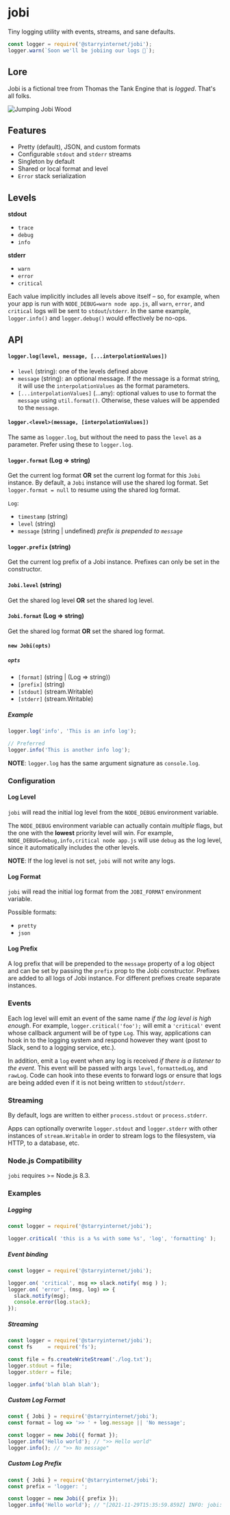 # jobi

Tiny logging utility with events, streams, and sane defaults.

```js
const logger = require('@starryinternet/jobi');
logger.warn(`Soon we'll be jobiing our logs 🤯`);
```

## Lore

Jobi is a fictional tree from Thomas the Tank Engine that is _logged_. That's all folks.

![Jumping Jobi Wood](./assets/JumpingJobiWood.jpg)

## Features

- Pretty (default), JSON, and custom formats
- Configurable `stdout` and `stderr` streams
- Singleton by default
- Shared or local format and level
- `Error` stack serialization

## Levels

**stdout**
- `trace`
- `debug`
- `info`

**stderr**
- `warn`
- `error`
- `critical`

Each value implicitly includes all levels above itself – so, for example, when
your app is run with `NODE_DEBUG=warn node app.js`, all `warn`, `error`, and
`critical` logs will be sent to `stdout`/`stderr`. In the same example,
`logger.info()` and `logger.debug()` would effectively be no-ops.

## API

#### `logger.log(level, message, [...interpolationValues])`
- `level` (string): one of the levels defined above
- `message` (string): an optional message. If the message is a format string, it will use the `interpolationValues` as the format parameters.
- `[...interpolationValues]` (...any): optional values to use to format the `message` using `util.format()`. Otherwise, these values will be appended to the `message`.

#### `logger.<level>(message, [interpolationValues])`

The same as `logger.log`, but without the need to pass the `level` as a parameter. Prefer using these to `logger.log`.

#### `logger.format` (Log => string)

Get the current log format **OR** set the current log format for this `Jobi` instance. By default, a `Jobi` instance will use the shared log format. Set `logger.format = null` to resume using the shared log format.

`Log`:
- `timestamp` (string)
- `level` (string)
- `message` (string | undefined) *prefix is prepended to `message`*

#### `logger.prefix` (string)

Get the current log prefix of a Jobi instance. Prefixes can only be set in the
constructor.

#### `Jobi.level` (string)

Get the shared log level **OR** set the shared log level.

#### `Jobi.format` (Log => string)

Get the shared log format **OR** set the shared log format.

#### `new Jobi(opts)`

##### `opts`
- `[format]` (string | (Log => string))
- `[prefix]` (string)
- `[stdout]` (stream.Writable)
- `[stderr]` (stream.Writable)

##### Example
```js
logger.log('info', 'This is an info log');

// Preferred
logger.info('This is another info log');
```

**NOTE**: `logger.log` has the same argument signature as `console.log`.

### Configuration

#### Log Level

`jobi` will read the initial log level from the `NODE_DEBUG` environment variable.

The `NODE_DEBUG` environment variable can actually contain *multiple* flags,
but the one with the **lowest** priority level will win. For example,
`NODE_DEBUG=debug,info,critical node app.js` will use `debug` as the log level,
since it automatically includes the other levels.

**NOTE**: If the log level is not set, `jobi` will not write any logs.

#### Log Format

`jobi` will read the initial log format from the `JOBI_FORMAT` environment variable.

Possible formats:
- `pretty`
- `json`

#### Log Prefix

A log prefix that will be prepended to the `message` property of a log object
and can be set by passing the `prefix` prop to the Jobi constructor. Prefixes
are added to all logs of Jobi instance. For different prefixes create separate
instances.

### Events

Each log level will emit an event of the same name _if the log level is high enough_. For example, `logger.critical('foo');` will emit a `'critical'` event whose
callback argument will be of type `Log`. This way, applications can hook in to the logging system and respond however they want (post to Slack, send to a logging service, etc.).

In addition, emit a `log` event when any log is received *if there is a listener to the event*. This event will be passed with args `level`, `formattedLog`, and `rawLog`. Code can hook into these events to forward logs or ensure that logs are being added even if it is not being written to `stdout`/`stderr`.

### Streaming

By default, logs are written to either `process.stdout` or `process.stderr`.

Apps can optionally overwrite `logger.stdout` and `logger.stderr` with other
instances of `stream.Writable` in order to stream logs to the filesystem,
via HTTP, to a database, etc.

### Node.js Compatibility

`jobi` requires >= Node.js 8.3.

### Examples

##### Logging

```js
const logger = require('@starryinternet/jobi');

logger.critical( 'this is a %s with some %s', 'log', 'formatting' );
```

##### Event binding

```js
const logger = require('@starryinternet/jobi');

logger.on( 'critical', msg => slack.notify( msg ) );
logger.on( 'error', (msg, log) => {
  slack.notify(msg);
  console.error(log.stack);
});
```

##### Streaming

```js
const logger = require('@starryinternet/jobi');
const fs     = require('fs');

const file = fs.createWriteStream('./log.txt');
logger.stdout = file;
logger.stderr = file;

logger.info('blah blah blah');
```

##### Custom Log Format

```js
const { Jobi } = require('@starryinternet/jobi');
const format = log => '>> ' + log.message || 'No message';

const logger = new Jobi({ format });
logger.info('Hello world'); // ">> Hello world"
logger.info(); // ">> No message"
```

##### Custom Log Prefix
```js
const { Jobi } = require('@starryinternet/jobi');
const prefix = 'logger: ';

const logger = new Jobi({ prefix });
logger.info('Hello world'); // "[2021-11-29T15:35:59.859Z] INFO: jobi: log message"
```
